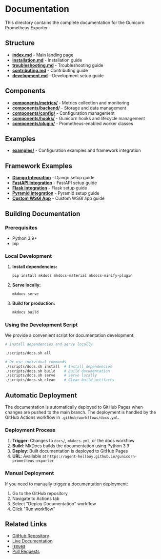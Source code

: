 # Documentation

This directory contains the complete documentation for the Gunicorn Prometheus Exporter.

## Structure

- **[index.md](index.md)** - Main landing page
- **[installation.md](installation.md)** - Installation guide
- **[troubleshooting.md](troubleshooting.md)** - Troubleshooting guide
- **[contributing.md](contributing.md)** - Contributing guide
- **[development.md](development.md)** - Development setup guide

## Components

- **[components/metrics/](components/metrics/)** - Metrics collection and monitoring
- **[components/backend/](components/backend/)** - Storage and data management
- **[components/config/](components/config/)** - Configuration management
- **[components/hooks/](components/hooks/)** - Gunicorn hooks and lifecycle management
- **[components/plugin/](components/plugin/)** - Prometheus-enabled worker classes

## Examples

- **[examples/](examples/)** - Configuration examples and framework integration

## Framework Examples

- **[Django Integration](examples/django-integration.md)** - Django setup guide
- **[FastAPI Integration](examples/fastapi-integration.md)** - FastAPI setup guide
- **[Flask Integration](examples/flask-integration.md)** - Flask setup guide
- **[Pyramid Integration](examples/pyramid-integration.md)** - Pyramid setup guide
- **[Custom WSGI App](examples/custom-wsgi-app.md)** - Custom WSGI app guide

## Building Documentation

### Prerequisites

- Python 3.9+
- pip

### Local Development

1. **Install dependencies:**

   ```bash
   pip install mkdocs mkdocs-material mkdocs-minify-plugin
   ```

2. **Serve locally:**

   ```bash
   mkdocs serve
   ```

3. **Build for production:**
   ```bash
   mkdocs build
   ```

### Using the Development Script

We provide a convenient script for documentation development:

```bash
# Install dependencies and serve locally

./scripts/docs.sh all

# Or use individual commands
./scripts/docs.sh install  # Install dependencies
./scripts/docs.sh build    # Build documentation
./scripts/docs.sh serve    # Serve locally
./scripts/docs.sh clean    # Clean build artifacts
```

## Automatic Deployment

The documentation is automatically deployed to GitHub Pages when changes are pushed to the main branch. The deployment is handled by the GitHub Actions workflow in `.github/workflows/docs.yml`.

### Deployment Process

1. **Trigger**: Changes to `docs/`, `mkdocs.yml`, or the docs workflow
2. **Build**: MkDocs builds the documentation using Python 3.9
3. **Deploy**: Built documentation is deployed to GitHub Pages
4. **URL**: Available at `https://agent-hellboy.github.io/gunicorn-prometheus-exporter`

### Manual Deployment

If you need to manually trigger a documentation deployment:

1. Go to the GitHub repository
2. Navigate to Actions tab
3. Select "Deploy Documentation" workflow
4. Click "Run workflow"

## Related Links

- [GitHub Repository](https://github.com/Agent-Hellboy/gunicorn-prometheus-exporter)
- [Live Documentation](https://agent-hellboy.github.io/gunicorn-prometheus-exporter)
- [Issues](https://github.com/Agent-Hellboy/gunicorn-prometheus-exporter/issues)
- [Pull Requests](https://github.com/Agent-Hellboy/gunicorn-prometheus-exporter/pulls)
